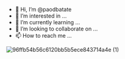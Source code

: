 - 👋 Hi, I’m @paodbatate
- 👀 I’m interested in ...
- 🌱 I’m currently learning ...
- 💞️ I’m looking to collaborate on ...
- 📫 How to reach me ...

<!---
paodbatate/paodbatate is a ✨ special ✨ repository because its `README.md` (this file) appears on your GitHub profile.
You can click the Preview link to take a look at your changes.
--->
![96ffb54b56c6120bb5b5ece843714a4e (1)](https://github.com/paodbatate/paodbatate/assets/145921094/2a7b4d8a-72e8-4f10-914d-b2ce07b1719c)
